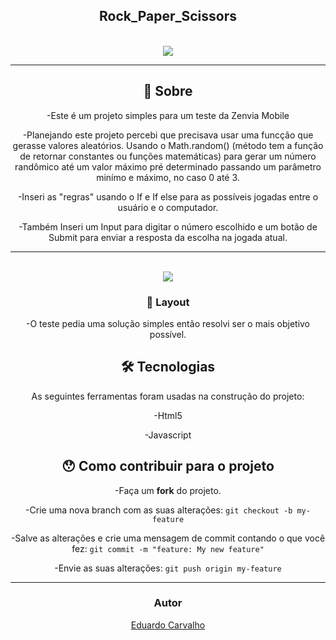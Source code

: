 

<h2 align="center">
   Rock_Paper_Scissors
</h2>
<br/>

<div align="center">
 <img src="https://user-images.githubusercontent.com/60022350/92428523-bfcb8b00-f165-11ea-838d-99145e065b28.gif"
</div>
<br/>  
           
---


## 📖 Sobre 

-Este é um projeto simples para um teste da Zenvia Mobile 

-Planejando este projeto percebi que precisava usar uma funcção que gerasse valores aleatórios. Usando o Math.random() (método tem a função de retornar constantes ou funções matemáticas) para gerar um número randômico até um valor máximo pré determinado passando um parâmetro minímo e máximo, no caso 0 até 3.

-Inseri as "regras" usando o If e If else para as possíveis jogadas entre o usuário e o computador.

-Também Inseri um Input para digitar o número escolhido e um botão de Submit para enviar a resposta da escolha na jogada atual.


---
<br/>
<div align="center">
    <img src="https://user-images.githubusercontent.com/60022350/92426850-50539c80-f161-11ea-8e44-ee2a97228dfb.jpg"
</div>
<br/>

### 🎨 Layout

-O teste pedia uma solução simples então resolvi ser o mais objetivo possível.

## 🛠 Tecnologias

As seguintes ferramentas foram usadas na construção do projeto:

-Html5

-Javascript


## 😯 Como contribuir para o projeto


-Faça um **fork** do projeto.

-Crie uma nova branch com as suas alterações: `git checkout -b my-feature`

-Salve as alterações e crie uma mensagem de commit contando o que você fez: `git commit -m "feature: My new feature"`

-Envie as suas alterações: `git push origin my-feature`


---


### Autor


[Eduardo Carvalho](https://github.com/eduardocarvalhojunior)
